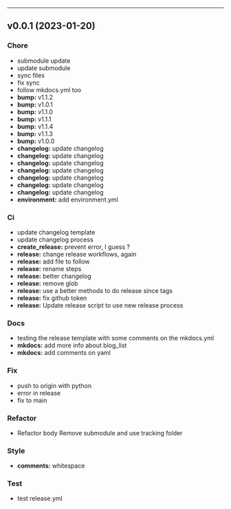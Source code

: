 ---
<a name="v0.0.1"></a>
## v0.0.1 (2023-01-20)

### Chore

* submodule update
* update submodule
* sync files
* fix sync
* follow mkdocs.yml too
* **bump:** v1.1.2
* **bump:** v1.0.1
* **bump:** v1.1.0
* **bump:** v1.1.1
* **bump:** v1.1.4
* **bump:** v1.1.3
* **bump:** v1.0.0
* **changelog:** update changelog
* **changelog:** update changelog
* **changelog:** update changelog
* **changelog:** update changelog
* **changelog:** update changelog
* **changelog:** update changelog
* **changelog:** update changelog
* **environment:** add environment.yml

### Ci

* update changelog template
* update changelog process
* **create_release:** prevent error, I guess ?
* **release:** change release workflows, again
* **release:** add file to follow
* **release:** rename steps
* **release:** better changelog
* **release:** remove glob
* **release:** use a better methods to do release since tags
* **release:** fix github token
* **release:** Update release script to use new release process

### Docs

* testing the release template with some comments on the mkdocs.yml
* **mkdocs:** add more info about blog_list
* **mkdocs:** add comments on yaml

### Fix

* push to origin with python
* error in release
* fix to main

### Refactor

* Refactor body Remove submodule and use tracking folder

### Style

* **comments:** whitespace

### Test

* test release.yml

